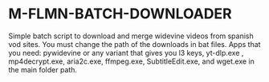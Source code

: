 # M-FLMN-BATCH-DOWNLOADER
Simple batch script to download and merge widevine videos from spanish vod sites.
You must change the path of the downloads in bat files.
Apps that you need: pywidevine or any variant that gives you l3 keys, yt-dlp.exe , mp4decrypt.exe, aria2c.exe, ffmpeg.exe, SubtitleEdit.exe, and wget.exe in the main folder path.
